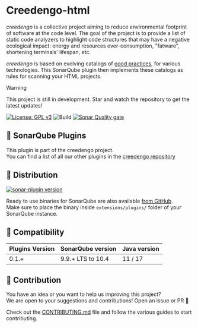 # Creedengo-html

_creedengo_ is a collective project aiming to reduce environmental footprint of software at the code level. The goal of
the project is to provide a list of static code analyzers to highlight code structures that may have a negative
ecological impact: energy and resources over-consumption, "fatware", shortening terminals' lifespan, etc.

_creedengo_ is based on evolving catalogs
of [good practices](https://github.com/green-code-initiative/creedengo-rules-specifications/tree/main/docs/rules), for various technologies.
This
SonarQube plugin then implements these catalogs as rules for scanning your HTML projects.

> [!WARNING]
> This project is still in development. Star and watch the repository to get the latest updates!

[![License: GPL v3](https://img.shields.io/badge/License-GPLv3-blue.svg)](https://www.gnu.org/licenses/gpl-3.0)
![Build](https://github.com/green-code-initiative/creedengo-html/actions/workflows/build.yml/badge.svg)
[![Sonar Quality gate](https://img.shields.io/sonar/quality_gate/green-code-initiative_ecoCode-html?server=https%3A%2F%2Fsonarcloud.io)](https://sonarcloud.io/project/overview?id=green-code-initiative_ecoCode-html)

## 🌿 SonarQube Plugins

This plugin is part of the creedengo project.\
You can find a list of all our other plugins in
the [creedengo repository](https://github.com/green-code-initiative/creedengo-rules-specifications#-sonarqube-plugins)

## 🛒 Distribution

[![sonar-plugin version](https://img.shields.io/github/v/release/green-code-initiative/ecoCode-html?label=SonarQube%20plugin)](https://github.com/green-code-initiative/ecoCode-html/releases/latest)

Ready to use binaries for SonarQube are also
available [from GitHub](https://github.com/green-code-initiative/creedengo-html/releases). \
Make sure to place the binary inside `extensions/plugins/` folder of your SonarQube instance.

## 🧩 Compatibility

| Plugins Version | SonarQube version | Java version |
| --------------- | ----------------- | ------------ |
| 0.1.+           | 9.9.+ LTS to 10.4 | 11 / 17      |

## 🤝 Contribution

You have an idea or you want to help us improving this project? \
We are open to your suggestions and contributions! Open an issue or PR 🚀

Check out the [CONTRIBUTING.md](CONTRIBUTING.md) file
and follow the various guides to start contributing.
